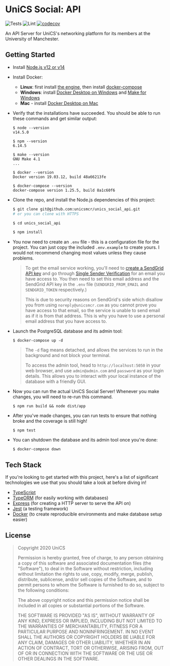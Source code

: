 # UniCS Social: API

![Tests](https://github.com/unicsmcr/unics_social_api/workflows/Tests/badge.svg)
![Lint](https://github.com/unicsmcr/unics_social_api/workflows/Lint/badge.svg)
[![codecov](https://codecov.io/gh/unicsmcr/unics_social_api/branch/main/graph/badge.svg)](https://codecov.io/gh/unicsmcr/unics_social_api)

An API Server for UniCS's networking platform for its members at the University of Manchester.

## Getting Started

- Install [Node.js v12 or v14](https://nodejs.org/)
- Install Docker:
	- **Linux**: first install [the engine](https://docs.docker.com/engine/install/#server), then install [docker-compose](https://docs.docker.com/compose/install/)
	- **Windows**: install [Docker Desktop on Windows](https://docs.docker.com/docker-for-windows/install/) and [Make for Windows](http://gnuwin32.sourceforge.net/packages/make.htm)
	- **Mac** - install [Docker Desktop on Mac](https://docs.docker.com/docker-for-mac/install/)
- Verify that the installations have succeeded. You should be able to run these commands and get similar output:
	```
	$ node --version
	v14.5.0

	$ npm --version
	6.14.5

	$ make --version
	GNU Make 4.1
	...

	$ docker --version
	Docker version 19.03.12, build 48a66213fe

	$ docker-compose --version
	docker-compose version 1.25.5, build 8a1c60f6
	```
- Clone the repo, and install the Node.js dependencies of this project:
	```bash
	$ git clone git@github.com:unicsmcr/unics_social_api.git
	# or you can clone with HTTPS

	$ cd unics_social_api

	$ npm install
	```
- You now need to create an `.env` file - this is a configuration file for the project. You can just copy the included `.env.example` to create yours. I would not recommend changing most values unless they cause problems.
	> To get the email service working, you'll need to [create a SendGrid API key](https://sendgrid.com/) and go through [Single Sender Verification](https://sendgrid.com/docs/ui/sending-email/sender-verification/) for an email you have access to. You then need to set this email address and the SendGrid API key in the `.env` file (`SENDGRID_FROM_EMAIL` and `SENDGRID_TOKEN` respectively.)
	> 
	> This is due to security reasons on SendGrid's side which disallow you from using `noreply@unicsmcr.com` as you cannot prove you have access to that email, so the service is unable to send email as if it is from that address. This is why you have to use a personal email address that you have access to.
- Launch the PostgreSQL database and its admin tool:
	```
	$ docker-compose up -d
	```

	> The `-d` flag means detached, and allows the services to run in the background and not block your terminal.
	>
	> To access the admin tool, head to `http://localhost:5050` in your web browser, and use `admin@admin.com` and `password` as your login details. This allows you to interact with your local instance of the database with a friendly GUI.
- Now you can run the actual UniCS Social Server! Whenever you make changes, you will need to re-run this command.
	```
	$ npm run build && node dist/app
	```
- After you've made changes, you can run tests to ensure that nothing broke and the coverage is still high!
	```
	$ npm test
	```
- You can shutdown the database and its admin tool once you're done:
	```
	$ docker-compose down
	```

## Tech Stack

If you're looking to get started with this project, here's a list of significant technologies we use that you should take a look at before diving in!

- [TypeScript](https://www.typescriptlang.org/)
- [TypeORM](https://github.com/typeorm/typeorm) (for easily working with databases)
- [Express](https://github.com/expressjs/express) (for creating a HTTP server to serve the API on)
- [Jest](https://github.com/facebook/jest) (a testing framework)
- [Docker](https://www.docker.com/) (to create reproducible environments and make database setup easier)

## License

> Copyright 2020 UniCS
>
> Permission is hereby granted, free of charge, to any person obtaining a copy of this software and associated documentation files (the "Software"), to deal in the Software without restriction, including without limitation the rights to use, copy, modify, merge, publish, distribute, sublicense, and/or sell copies of the Software, and to permit persons to whom the Software is furnished to do so, subject to the following conditions:
> 
> The above copyright notice and this permission notice shall be included in all copies or substantial portions of the Software.
> 
> THE SOFTWARE IS PROVIDED "AS IS", WITHOUT WARRANTY OF ANY KIND, EXPRESS OR IMPLIED, INCLUDING BUT NOT LIMITED TO THE WARRANTIES OF MERCHANTABILITY, FITNESS FOR A PARTICULAR PURPOSE AND NONINFRINGEMENT. IN NO EVENT SHALL THE AUTHORS OR COPYRIGHT HOLDERS BE LIABLE FOR ANY CLAIM, DAMAGES OR OTHER LIABILITY, WHETHER IN AN ACTION OF CONTRACT, TORT OR OTHERWISE, ARISING FROM, OUT OF OR IN CONNECTION WITH THE SOFTWARE OR THE USE OR OTHER DEALINGS IN THE SOFTWARE.
